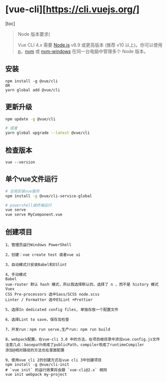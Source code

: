 
# [vue-cli][https://cli.vuejs.org/]  

[toc]

>Node 版本要求(
>
>Vue CLI 4.x 需要 [Node.js](https://nodejs.org/) v8.9 或更高版本 (推荐 v10 以上)。你可以使用 [n](https://github.com/tj/n)，[nvm](https://github.com/creationix/nvm) 或 [nvm-windows](https://github.com/coreybutler/nvm-windows) 在同一台电脑中管理多个 Node 版本。

## 安装

    npm install -g @vue/cli
    OR
    yarn global add @vue/cli

## 更新升级

```bash
npm update -g @vue/cli

# 或者
yarn global upgrade --latest @vue/cli
```

## 检查版本

    vue --version

## 单个vue文件运行

```bash
# 全局安装vue服务
npm install -g @vue/cli-service-global

# powershell或终端运行 
vue serve
vue serve MyComponent.vue
```

## 创建项目

    1、管理员运行Windows PowerShell
    
    2、创建：vue create test 或者vue ui
    
    3、自动模式只安装Babel和ESlint
    
    4、手动模式
    Babel
    vue-router 默认 hash 模式，所以我选择默认的，选择了 n ，而不是 history 模式
    Vuex
    CSS Pre-processors 选中Sass/SCSS node.scss
    Linter / Formatter 选中ESLint +Prettier
    
    5、选择In dedicated config files, 单独存放一个配置文件
    
    6、选择Lint to save，保存及检查
    
    7、开发run：npm run serve,生产run: npm run build
    
    8、webpack配置，在vue-cli 3.0 中的方法，在项目根目录中添加vue.config.js文件
    注意几点：basepath改成了publicPath，compiler改成了runtimeCompiler
    添加@相对路径的方法也在里面配置
    
    9、使用vue cli 2的创建方式在vue cli 3中创建项目
    npm install -g @vue/cli-init
    # `vue init` 的运行效果将会跟 `vue-cli@2.x` 相同
    vue init webpack my-project